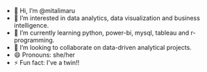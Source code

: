 - 👋 Hi, I’m @mitalimaru
- 👀 I’m interested in data analytics, data visualization and business intelligence.
- 🌱 I’m currently learning python, power-bi, mysql, tableau and r-programming.
- 💞️ I’m looking to collaborate on data-driven analytical projects.
- 😄 Pronouns: she/her
- ⚡ Fun fact: I've a twin!!

<!---
mitalimaru/mitalimaru is a ✨ special ✨ repository because its `README.md` (this file) appears on your GitHub profile.
You can click the Preview link to take a look at your changes.
--->
